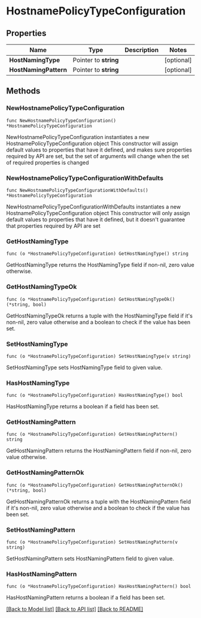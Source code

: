 # HostnamePolicyTypeConfiguration

## Properties

Name | Type | Description | Notes
------------ | ------------- | ------------- | -------------
**HostNamingType** | Pointer to **string** |  | [optional] 
**HostNamingPattern** | Pointer to **string** |  | [optional] 

## Methods

### NewHostnamePolicyTypeConfiguration

`func NewHostnamePolicyTypeConfiguration() *HostnamePolicyTypeConfiguration`

NewHostnamePolicyTypeConfiguration instantiates a new HostnamePolicyTypeConfiguration object
This constructor will assign default values to properties that have it defined,
and makes sure properties required by API are set, but the set of arguments
will change when the set of required properties is changed

### NewHostnamePolicyTypeConfigurationWithDefaults

`func NewHostnamePolicyTypeConfigurationWithDefaults() *HostnamePolicyTypeConfiguration`

NewHostnamePolicyTypeConfigurationWithDefaults instantiates a new HostnamePolicyTypeConfiguration object
This constructor will only assign default values to properties that have it defined,
but it doesn't guarantee that properties required by API are set

### GetHostNamingType

`func (o *HostnamePolicyTypeConfiguration) GetHostNamingType() string`

GetHostNamingType returns the HostNamingType field if non-nil, zero value otherwise.

### GetHostNamingTypeOk

`func (o *HostnamePolicyTypeConfiguration) GetHostNamingTypeOk() (*string, bool)`

GetHostNamingTypeOk returns a tuple with the HostNamingType field if it's non-nil, zero value otherwise
and a boolean to check if the value has been set.

### SetHostNamingType

`func (o *HostnamePolicyTypeConfiguration) SetHostNamingType(v string)`

SetHostNamingType sets HostNamingType field to given value.

### HasHostNamingType

`func (o *HostnamePolicyTypeConfiguration) HasHostNamingType() bool`

HasHostNamingType returns a boolean if a field has been set.

### GetHostNamingPattern

`func (o *HostnamePolicyTypeConfiguration) GetHostNamingPattern() string`

GetHostNamingPattern returns the HostNamingPattern field if non-nil, zero value otherwise.

### GetHostNamingPatternOk

`func (o *HostnamePolicyTypeConfiguration) GetHostNamingPatternOk() (*string, bool)`

GetHostNamingPatternOk returns a tuple with the HostNamingPattern field if it's non-nil, zero value otherwise
and a boolean to check if the value has been set.

### SetHostNamingPattern

`func (o *HostnamePolicyTypeConfiguration) SetHostNamingPattern(v string)`

SetHostNamingPattern sets HostNamingPattern field to given value.

### HasHostNamingPattern

`func (o *HostnamePolicyTypeConfiguration) HasHostNamingPattern() bool`

HasHostNamingPattern returns a boolean if a field has been set.


[[Back to Model list]](../README.md#documentation-for-models) [[Back to API list]](../README.md#documentation-for-api-endpoints) [[Back to README]](../README.md)


